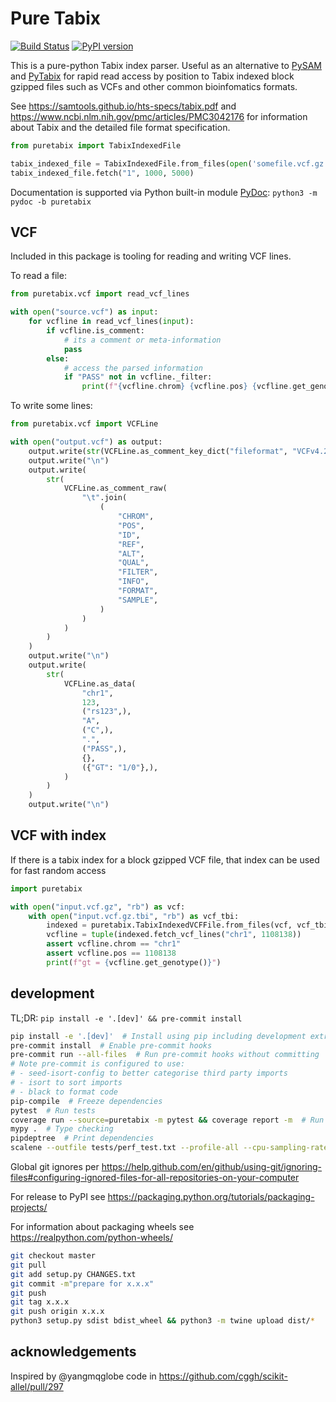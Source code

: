 Pure Tabix
==========

[![Build Status](https://circleci.com/gh/sanogenetics/puretabix.svg?style=svg)](https://app.circleci.com/pipelines/github/sanogenetics/puretabix)
[![PyPI version](https://badge.fury.io/py/puretabix.svg)](https://badge.fury.io/py/puretabix)

This is a pure-python Tabix index parser. Useful as an alternative to [PySAM](https://pypi.org/project/pysam) and [PyTabix](https://pypi.org/project/pytabix)
for rapid read access by position to Tabix indexed block gzipped files such as VCFs and other common bioinfomatics formats.

See https://samtools.github.io/hts-specs/tabix.pdf and https://www.ncbi.nlm.nih.gov/pmc/articles/PMC3042176 for information
about Tabix and the detailed file format specification.

```py
from puretabix import TabixIndexedFile

tabix_indexed_file = TabixIndexedFile.from_files(open('somefile.vcf.gz', 'rb'), open('somefile.vcf.gz.tbi', 'rb'))
tabix_indexed_file.fetch("1", 1000, 5000)
```

Documentation is supported via Python built-in module [PyDoc](https://docs.python.org/3/library/pydoc.html): `python3 -m pydoc -b puretabix`

VCF
---

Included in this package is tooling for reading and writing VCF lines.

To read a file:

```python
from puretabix.vcf import read_vcf_lines

with open("source.vcf") as input:
    for vcfline in read_vcf_lines(input):
        if vcfline.is_comment:
            # its a comment or meta-information
            pass
        else:
            # access the parsed information
            if "PASS" not in vcfline._filter:
                print(f"{vcfline.chrom} {vcfline.pos} {vcfline.get_genotype()}")
```

To write some lines:

```python
from puretabix.vcf import VCFLine

with open("output.vcf") as output:
    output.write(str(VCFLine.as_comment_key_dict("fileformat", "VCFv4.2")))
    output.write("\n")
    output.write(
        str(
            VCFLine.as_comment_raw(
                "\t".join(
                    (
                        "CHROM",
                        "POS",
                        "ID",
                        "REF",
                        "ALT",
                        "QUAL",
                        "FILTER",
                        "INFO",
                        "FORMAT",
                        "SAMPLE",
                    )
                )
            )
        )
    )
    output.write("\n")
    output.write(
        str(
            VCFLine.as_data(
                "chr1",
                123,
                ("rs123",),
                "A",
                ("C",),
                ".",
                ("PASS",),
                {},
                ({"GT": "1/0"},),
            )
        )
    )
    output.write("\n")
```
VCF with index
--------------

If there is a tabix index for a block gzipped VCF file, that index can be used for fast random access

```python
import puretabix

with open("input.vcf.gz", "rb") as vcf:
    with open("input.vcf.gz.tbi", "rb") as vcf_tbi:
        indexed = puretabix.TabixIndexedVCFFile.from_files(vcf, vcf_tbi)
        vcfline = tuple(indexed.fetch_vcf_lines("chr1", 1108138))
        assert vcfline.chrom == "chr1"
        assert vcfline.pos == 1108138
        print(f"gt = {vcfline.get_genotype()}")
```

development
-----------

TL;DR: `pip install -e '.[dev]' && pre-commit install`

```sh
pip install -e '.[dev]'  # Install using pip including development extras
pre-commit install  # Enable pre-commit hooks
pre-commit run --all-files  # Run pre-commit hooks without committing
# Note pre-commit is configured to use:
# - seed-isort-config to better categorise third party imports
# - isort to sort imports
# - black to format code
pip-compile  # Freeze dependencies
pytest  # Run tests
coverage run --source=puretabix -m pytest && coverage report -m  # Run tests, print coverage
mypy .  # Type checking
pipdeptree  # Print dependencies
scalene --outfile tests/perf_test.txt --profile-all --cpu-sampling-rate 0.0001 tests/perf_test.py  # performance measurements
```

Global git ignores per https://help.github.com/en/github/using-git/ignoring-files#configuring-ignored-files-for-all-repositories-on-your-computer

For release to PyPI see https://packaging.python.org/tutorials/packaging-projects/

For information about packaging wheels see https://realpython.com/python-wheels/

```sh
git checkout master
git pull
git add setup.py CHANGES.txt
git commit -m"prepare for x.x.x"
git push
git tag x.x.x
git push origin x.x.x
python3 setup.py sdist bdist_wheel && python3 -m twine upload dist/*
```

acknowledgements
----------------

Inspired by @yangmqglobe code in https://github.com/cggh/scikit-allel/pull/297
